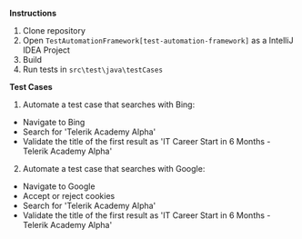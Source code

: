 **Instructions**
1. Clone repository
2. Open `TestAutomationFramework[test-automation-framework]` as a IntelliJ IDEA Project
3. Build
4. Run tests in `src\test\java\testCases`

**Test Cases**
1. Automate a test case that searches with Bing:
- Navigate to Bing
- Search for 'Telerik Academy Alpha'
- Validate the title of the first result as 'IT Career Start in 6 Months - Telerik Academy Alpha'
2. Automate a test case that searches with Google:
- Navigate to Google
- Accept or reject cookies
- Search for 'Telerik Academy Alpha'
- Validate the title of the first result as 'IT Career Start in 6 Months - Telerik Academy Alpha'